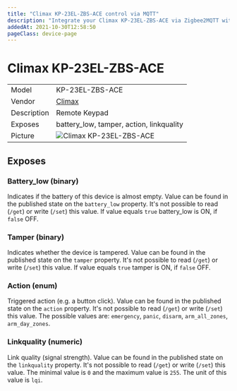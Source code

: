 ```yaml
---
title: "Climax KP-23EL-ZBS-ACE control via MQTT"
description: "Integrate your Climax KP-23EL-ZBS-ACE via Zigbee2MQTT with whatever smart home infrastructure you are using without the vendor's bridge or gateway."
addedAt: 2021-10-30T12:58:50
pageClass: device-page
---
```


<!-- !!!! -->
<!-- ATTENTION: This file is auto-generated through docgen! -->
<!-- You can only edit the "Notes"-Section between the two comment lines "Notes BEGIN" and "Notes END". -->
<!-- Do not use h1 or h2 heading within "## Notes"-Section. -->
<!-- !!!! -->

# Climax KP-23EL-ZBS-ACE

|     |     |
|-----|-----|
| Model | KP-23EL-ZBS-ACE  |
| Vendor  | [Climax](/supported-devices/#v=Climax)  |
| Description | Remote Keypad |
| Exposes | battery_low, tamper, action, linkquality |
| Picture | ![Climax KP-23EL-ZBS-ACE](https://www.zigbee2mqtt.io/images/devices/KP-23EL-ZBS-ACE.jpg) |


<!-- Notes BEGIN: You can edit here. Add "## Notes" headline if not already present. -->


<!-- Notes END: Do not edit below this line -->




## Exposes

### Battery_low (binary)
Indicates if the battery of this device is almost empty.
Value can be found in the published state on the `battery_low` property.
It's not possible to read (`/get`) or write (`/set`) this value.
If value equals `true` battery_low is ON, if `false` OFF.

### Tamper (binary)
Indicates whether the device is tampered.
Value can be found in the published state on the `tamper` property.
It's not possible to read (`/get`) or write (`/set`) this value.
If value equals `true` tamper is ON, if `false` OFF.

### Action (enum)
Triggered action (e.g. a button click).
Value can be found in the published state on the `action` property.
It's not possible to read (`/get`) or write (`/set`) this value.
The possible values are: `emergency`, `panic`, `disarm`, `arm_all_zones`, `arm_day_zones`.

### Linkquality (numeric)
Link quality (signal strength).
Value can be found in the published state on the `linkquality` property.
It's not possible to read (`/get`) or write (`/set`) this value.
The minimal value is `0` and the maximum value is `255`.
The unit of this value is `lqi`.

